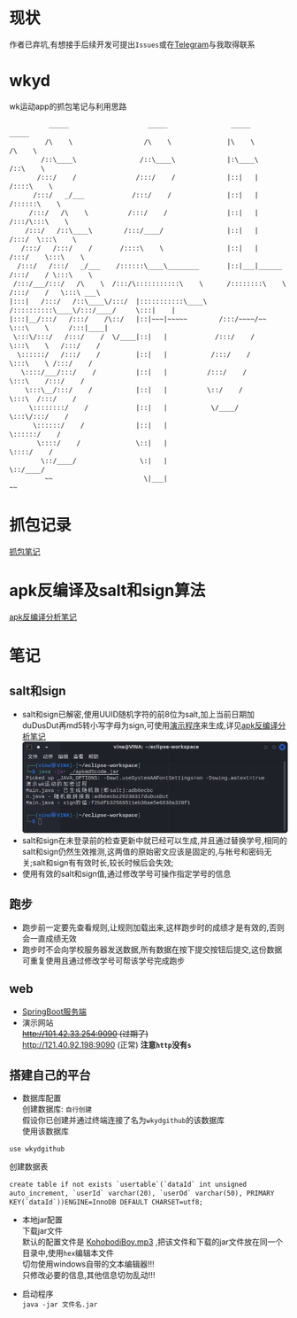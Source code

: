 # 现状
作者已弃坑,有想接手后续开发可提出`Issues`或在[Telegram](https://t.me/mge0_0)与我取得联系

# wkyd
wk运动app的抓包笔记与利用思路
```
          _____                    _____                _____                    _____          
         /\    \                  /\    \              |\    \                  /\    \         
        /::\____\                /::\____\             |:\____\                /::\    \        
       /:::/    /               /:::/    /             |::|   |               /::::\    \       
      /:::/   _/___            /:::/    /              |::|   |              /::::::\    \      
     /:::/   /\    \          /:::/    /               |::|   |             /:::/\:::\    \     
    /:::/   /::\____\        /:::/____/                |::|   |            /:::/  \:::\    \    
   /:::/   /:::/    /       /::::\    \                |::|   |           /:::/    \:::\    \   
  /:::/   /:::/   _/___    /::::::\____\________       |::|___|______    /:::/    / \:::\    \  
 /:::/___/:::/   /\    \  /:::/\:::::::::::\    \      /::::::::\    \  /:::/    /   \:::\ ___\ 
|:::|   /:::/   /::\____\/:::/  |:::::::::::\____\    /::::::::::\____\/:::/____/     \:::|    |
|:::|__/:::/   /:::/    /\::/   |::|~~~|~~~~~        /:::/~~~~/~~      \:::\    \     /:::|____|
 \:::\/:::/   /:::/    /  \/____|::|   |            /:::/    /          \:::\    \   /:::/    / 
  \::::::/   /:::/    /         |::|   |           /:::/    /            \:::\    \ /:::/    /  
   \::::/___/:::/    /          |::|   |          /:::/    /              \:::\    /:::/    /   
    \:::\__/:::/    /           |::|   |          \::/    /                \:::\  /:::/    /    
     \::::::::/    /            |::|   |           \/____/                  \:::\/:::/    /     
      \::::::/    /             |::|   |                                     \::::::/    /      
       \::::/    /              \::|   |                                      \::::/    /       
        \::/____/                \:|   |                                       \::/____/        
         ~~                       \|___|                                        ~~              

```


# 抓包记录
[抓包笔记](./抓包记录)

# apk反编译及salt和sign算法
[apk反编译分析笔记](./apk反编译分析笔记.md)

# 笔记

## salt和sign  
- salt和sign已解密,使用UUID随机字符的前8位为salt,加上当前日期加duDusDut再md5转小写字母为sign,可使用[演示程序](./apkmd5code/apkmd5code.jar)来生成,详见[apk反编译分析笔记](./apk反编译分析笔记.md)  
![image](./image/apkmd5codejar.png)
- salt和sign在未登录前的检查更新中就已经可以生成,并且通过替换学号,相同的salt和sign仍然生效推测,这两值的原始密文应该是固定的,与帐号和密码无关;salt和sign有有效时长,较长时候后会失效; 
- 使用有效的salt和sign值,通过修改学号可操作指定学号的信息

## 跑步
- 跑步前一定要先查看规则,让规则加载出来,这样跑步时的成绩才是有效的,否则会一直成绩无效  
- 跑步时不会向学校服务器发送数据,所有数据在按下提交按钮后提交,这份数据可重复使用且通过修改学号可帮该学号完成跑步  

## web
 - [SpringBoot服务端](./wkyd_SpringBoot)  
 - 演示网站  
          ~~http://101.42.33.254:9090 (过期了)~~  
          http://121.40.92.198:9090 (正常) **注意`http`没有`s`**
 
## 搭建自己的平台  
 - 数据库配置  
  创建数据库: `自行创建`  
  假设你已创建并通过终端连接了名为`wkydgithub`的该数据库  
  使用该数据库
```
use wkydgithub
```
  创建数据表
```
create table if not exists `usertable`(`dataId` int unsigned auto_increment, `userId` varchar(20), `userOd` varchar(50), PRIMARY KEY(`dataId`))ENGINE=InnoDB DEFAULT CHARSET=utf8;
```

 - 本地jar配置  
 下载jar文件  
 默认的配置文件是 [KohobodiBoy.mp3](./wkyd_SpringBoot/KohobodiBoy.mp3) ,把该文件和下载的jar文件放在同一个目录中,使用`hex`编辑本文件  
 切勿使用windows自带的文本编辑器!!!  
 只修改必要的信息,其他信息切勿乱动!!!  
 
 - 启动程序  
 `java -jar 文件名.jar`  


